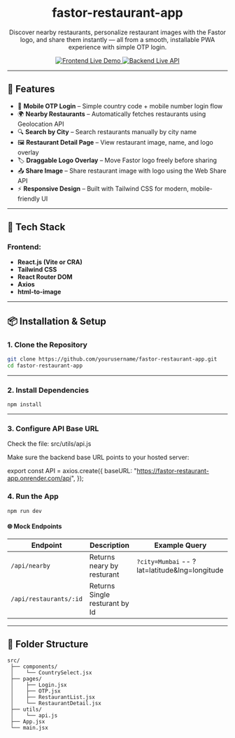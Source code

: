 # <h1 align=center>fastor-restaurant-app</h1>

<p align="center" >
Discover nearby restaurants, personalize restaurant images with the Fastor logo, and share them instantly — all from a smooth, installable PWA experience with simple OTP login.
</p>

<p align="center">
  <a href="https://dash-forge-two.vercel.app">
    <img src="https://img.shields.io/badge/Frontend-Live%20Demo-blue?style=for-the-badge&logo=react" alt="Frontend Live Demo">
  </a>
  <a href="https://fastor-restaurant-app.onrender.com/api">
    <img src="https://img.shields.io/badge/Backend-Live%20API-green?style=for-the-badge&logo=node.js" alt="Backend Live API">
  </a>
</p>


---

## 🚀 Features

- 📱 **Mobile OTP Login** – Simple country code + mobile number login flow  
- 🌍 **Nearby Restaurants** – Automatically fetches restaurants using Geolocation API  
- 🔍 **Search by City** – Search restaurants manually by city name  
- 🖼️ **Restaurant Detail Page** – View restaurant image, name, and logo overlay  
- 🏷️ **Draggable Logo Overlay** – Move Fastor logo freely before sharing  
- 📤 **Share Image** – Share restaurant image with logo using the Web Share API  
- ⚡ **Responsive Design** – Built with Tailwind CSS for modern, mobile-friendly UI  

---

## 🧩 Tech Stack

### Frontend:
- **React.js (Vite or CRA)**
- **Tailwind CSS**
- **React Router DOM**
- **Axios**
- **html-to-image**

---

## 📦 Installation & Setup

### 1. Clone the Repository
```bash
git clone https://github.com/yourusername/fastor-restaurant-app.git
cd fastor-restaurant-app
```
---

### 2. Install Dependencies
```
npm install
```
----

### 3. Configure API Base URL

Check the file:
src/utils/api.js

 Make sure the backend base URL points to your hosted server:

export const API = axios.create({
  baseURL: "https://fastor-restaurant-app.onrender.com/api",
});

### 4. Run the App
```
npm run dev
```


#### 🌐 **Mock Endpoints**

| Endpoint | Description | Example Query |
|-----------|--------------|----------------|
| `/api/nearby` | Returns neary by resturant | `?city=Mumbai` -- ?lat=latitude&lng=longitude |
| `/api/restaurants/:id` | Returns Single resturant by Id | 


---

## 📂 Folder Structure

```
src/
 ├── components/
 │    └── CountrySelect.jsx
 ├── pages/
 │    ├── Login.jsx
 │    ├── OTP.jsx
 │    ├── RestaurantList.jsx
 │    └── RestaurantDetail.jsx
 ├── utils/
 │    └── api.js
 ├── App.jsx
 └── main.jsx






